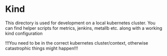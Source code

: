 # Kind
This directory is used for development on a local kubernetes cluster.
You can find helper scripts for metrics, jenkins, metallb etc. along with a working kind configuration

!!!You need to be in the correct kubernetes cluster/context, otherwise catastrophic things might happen!!!
